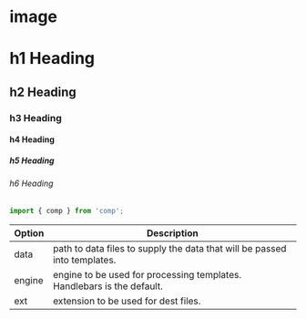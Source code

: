 # image

# h1 Heading
## h2 Heading
### h3 Heading
#### h4 Heading
##### h5 Heading
###### h6 Heading

```js
import { comp } from 'comp';
```

| Option | Description |
| ------ | ----------- |
| data   | path to data files to supply the data that will be passed into templates. |
| engine | engine to be used for processing templates. Handlebars is the default. |
| ext    | extension to be used for dest files. |